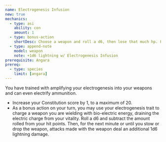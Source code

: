 ```yaml
---
name: Electrogenesis Infusion
new: true
mechanics:
  - type: asi
    ability: con
    amount: 1
  - type: bonus-action
    shortDesc: Choose a weapon and roll a d6, then lose that much hp. For 1 minute, chosen weapon deals additional 1d6 lightning.
  - type: append-note
    model: weapon
    note: +1d6 lightning w/ Electrogenesis Infusion
prerequisite: Angara
prereq:
  - type: species
    limit: [angara]
---
```

You have trained with amplifying your electrogenesis into your weapons and can even electrify ammunition.

- Increase your Constitution score by 1, to a maximum of 20.
- As a bonus action on your turn, you may use your electrogenesis trait to charge a weapon you are wielding with
bio-electric energy, draining the electric charge from your vitality. Roll a d6 and subtract the amount rolled
from your hit points. Then, for the next minute or until you stow or drop the weapon, attacks made with the weapon
deal an additional 1d6 lightning damage.

